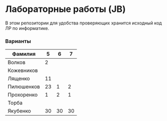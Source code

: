 # Лабораторные работы (JB)
В этом репозитории для удобства проверяющих хранится исходный код ЛР по информатике.

### Варианты

| Фамилия    | 5  | 6  | 7  |
| ---------- | -- | -- | -- |
| Волков     | 2  |    |    |
| Кожевников |    |    |    |
| Лященко    | 11 |    |    |
| Пилюшенков | 23 | 1  | 2  |
| Прохоренко | 1  | 2  | 1  |
| Торба      |    |    |    |
| Якубенко   | 30 | 30 | 30 |
